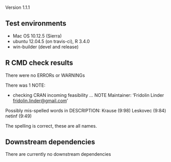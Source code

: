 Version 1.1.1

## Test environments
* Mac OS 10.12.5 (Sierra)
* ubuntu 12.04.5 (on travis-ci), R 3.4.0
* win-builder (devel and release)

## R CMD check results
There were no ERRORs or WARNINGs

There was 1 NOTE:

* checking CRAN incoming feasibility ... NOTE
Maintainer: ‘Fridolin Linder <fridolin.linder@gmail.com>’

Possibly mis-spelled words in DESCRIPTION:
  Krause (9:98)
  Leskovec (9:84)
  netinf (9:49)
  
The spelling is correct, these are all names.

## Downstream dependencies
There are currently no downstream dependencies